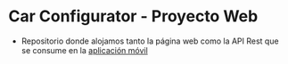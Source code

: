 # Car Configurator - Proyecto Web

- Repositorio donde alojamos tanto la página web como la API Rest que se consume en la [aplicación móvil](https://github.com/fervalnav/CarConfigurator)
